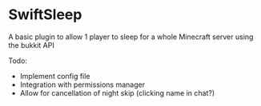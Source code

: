 # SwiftSleep
A basic plugin to allow 1 player to sleep for a whole Minecraft server using the bukkit API


Todo:
 - Implement config file
 - Integration with permissions manager
 - Allow for cancellation of night skip (clicking name in chat?)
